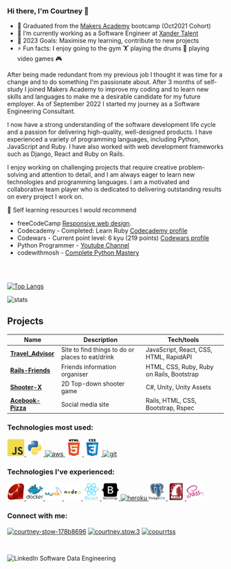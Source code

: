 ### Hi there, I'm Courtney 👋

- 🌱  Graduated from the [Makers Academy](https://makers.tech/) bootcamp (Oct2021 Cohort)
- 🔭  I’m currently working as a Software Engineer at [Xander Talent](https://www.xandertalent.com/)
- 🥅  2023 Goals: Maximise my learning, contribute to new projects
- ⚡  Fun facts: I enjoy going to the gym 🏋️ playing the drums 🥁 playing video games 🎮

After being made redundant from my previous job I thought it was time for a change and to do something I'm passionate about. After 3 months of self-study I joined Makers Academy to improve my coding and to learn new skills and languages to make me a desirable candidate for my future employer. As of September 2022 I started my journey as a Software Engineering Consultant.

I now have a strong understanding of the software development life cycle and a passion for delivering high-quality, well-designed products. I have experienced a variety of programming languages, including Python, JavaScript and Ruby. I have also worked with web development frameworks such as Django, React and Ruby on Rails. 

I enjoy working on challenging projects that require creative problem-solving and attention to detail, and I am always eager to learn new technologies and programming languages. I am a motivated and collaborative team player who is dedicated to delivering outstanding results on every project I work on.

💬 Self learning resources I would recommend 
- freeCodeCamp [Responsive web design](https://www.freecodecamp.org/learn/responsive-web-design).
- Codecademy - Completed: Learn Ruby [Codecademy profile](https://www.codecademy.com/users/Court534)
- Codewars - Current point level: 6 kyu (219 points) [Codewars profile](https://www.codewars.com/users/Court94)
- Python Programmer - [Youtube Channel](https://www.youtube.com/@gilesmcmullen) 
- codewithmosh - [Complete Python Mastery](https://codewithmosh.com/p/python-programming-course-beginners)

##
<br/>

[![Top Langs](https://github-readme-stats.vercel.app/api/top-langs/?username=Court534&layout=compact)](https://github.com/anuraghazra/github-readme-stats)

![stats](https://github-readme-stats.vercel.app/api?username=Court534&show_icons=true&&count_private=true&include_all_commits=true)

<!-- <p><img align="center" src="https://github-readme-streak-stats.herokuapp.com/?user=court534&" alt="court534" /></p> -->

## <a name="projects">Projects</a>

| Name                         | Description                     | Tech/tools                                                        |
| -----------------------------| ------------------------        | ----------------------
| **[Travel_Advisor][1]**      | Site to find things to do or places to eat/drink      | JavaScript, React, CSS, HTML, RapidAPI
| **[Rails-Friends][2]**       | Friends information organiser   | HTML, CSS, Ruby, Ruby on Rails, Bootstrap
| **[Shooter-X][3]**               | 2D Top-down shooter game     | C#, Unity, Unity Assets  
| **[Acebook-Pizza][4]**       | Social media site               | Rails, HTML, CSS, Bootstrap, Rspec   


### Technologies most used:
<p align="left"> <a href="https://developer.mozilla.org/en-US/docs/Web/JavaScript" target="_blank" rel="noreferrer"> <img src="https://raw.githubusercontent.com/devicons/devicon/master/icons/javascript/javascript-original.svg" alt="javascript" width="40" height="40"/> </a> <a href="https://www.python.org" target="_blank" rel="noreferrer"> <img src="https://raw.githubusercontent.com/devicons/devicon/master/icons/python/python-original.svg" alt="python" width="40" height="40"/> </a>   <a href="https://aws.amazon.com" target="_blank" rel="noreferrer"> <img src="https://cdn.jsdelivr.net/gh/devicons/devicon/icons/amazonwebservices/amazonwebservices-original.svg" alt="aws" width="40" height="40"/> </a> <a href="https://www.w3.org/html/" target="_blank" rel="noreferrer"> <img src="https://raw.githubusercontent.com/devicons/devicon/master/icons/html5/html5-original-wordmark.svg" alt="html5" width="40" height="40"/> </a> <a href="https://www.w3schools.com/css/" target="_blank" rel="noreferrer"> <img src="https://raw.githubusercontent.com/devicons/devicon/master/icons/css3/css3-original-wordmark.svg" alt="css3" width="40" height="40"/> </a> <a href="https://git-scm.com/" target="_blank" rel="noreferrer"> <img src="https://www.vectorlogo.zone/logos/git-scm/git-scm-icon.svg" alt="git" width="40" height="40"/> </a> </p>

### Technologies I've experienced:
<p align="left"> <a href="https://www.ruby-lang.org/en/" target="_blank" rel="noreferrer"> <img src="https://raw.githubusercontent.com/devicons/devicon/master/icons/ruby/ruby-original.svg" alt="ruby" width="40" height="40"/> </a> <a href="https://www.docker.com/" target="_blank" rel="noreferrer"> <img src="https://raw.githubusercontent.com/devicons/devicon/master/icons/docker/docker-original-wordmark.svg" alt="docker" width="40" height="40"/> </a> <a href="https://www.mysql.com/" target="_blank" rel="noreferrer"> <img src="https://raw.githubusercontent.com/devicons/devicon/master/icons/mysql/mysql-original-wordmark.svg" alt="mysql" width="40" height="40"/> </a> <a href="https://nodejs.org" target="_blank" rel="noreferrer"> <img src="https://raw.githubusercontent.com/devicons/devicon/master/icons/nodejs/nodejs-original-wordmark.svg" alt="nodejs" width="40" height="40"/> </a>  <a href="https://reactjs.org/" target="_blank" rel="noreferrer"> <img src="https://raw.githubusercontent.com/devicons/devicon/master/icons/react/react-original-wordmark.svg" alt="react" width="40" height="40"/> </a> <a href="https://getbootstrap.com" target="_blank" rel="noreferrer"> <img src="https://raw.githubusercontent.com/devicons/devicon/master/icons/bootstrap/bootstrap-plain-wordmark.svg" alt="bootstrap" width="40" height="40"/> </a> <a href="https://heroku.com" target="_blank" rel="noreferrer"> <img src="https://www.vectorlogo.zone/logos/heroku/heroku-icon.svg" alt="heroku" width="40" height="40"/> </a> <a href="https://www.postgresql.org" target="_blank" rel="noreferrer"> <img src="https://raw.githubusercontent.com/devicons/devicon/master/icons/postgresql/postgresql-original-wordmark.svg" alt="postgresql" width="40" height="40"/> </a> <a href="https://rubyonrails.org" target="_blank" rel="noreferrer"> <img src="https://raw.githubusercontent.com/devicons/devicon/master/icons/rails/rails-original-wordmark.svg" alt="rails" width="40" height="40"/> </a> <a href="https://sass-lang.com" target="_blank" rel="noreferrer"> <img src="https://raw.githubusercontent.com/devicons/devicon/master/icons/sass/sass-original.svg" alt="sass" width="40" height="40"/> </a> </p>

### Connect with me:

<a href="https://linkedin.com/in/courtney-stow" target="blank"><img align="center" src="https://cdn.jsdelivr.net/gh/devicons/devicon/icons/linkedin/linkedin-original.svg" alt="courtney-stow-178b8696" height="40" width="40" /></a>
<a href="https://fb.com/courtney.stow.3" target="blank"><img align="center" src="https://cdn.jsdelivr.net/gh/devicons/devicon/icons/facebook/facebook-original.svg" alt="courtney.stow.3" height="40" width="40" /></a>
<a href="https://instagram.com/coourrtss" target="blank"><img align="center" src="https://raw.githubusercontent.com/rahuldkjain/github-profile-readme-generator/master/src/images/icons/Social/instagram.svg" alt="coourrtss" height="40" width="40" /></a>

<br />

[1]:https://github.com/Court534/travel-advisor
[2]:https://github.com/Court534/Rails-Friends
[3]:https://github.com/Court534/Multiplayer-Game
[4]:https://github.com/Court534/Acebook-Pizza

![LinkedIn Software   Data Engineering](https://user-images.githubusercontent.com/85391216/221840948-ce6c53c9-567f-4d8d-9feb-be55359de81e.png)
